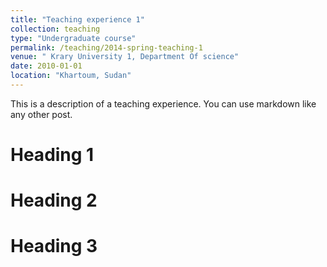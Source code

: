 ```yaml
---
title: "Teaching experience 1"
collection: teaching
type: "Undergraduate course"
permalink: /teaching/2014-spring-teaching-1
venue: " Krary University 1, Department Of science"
date: 2010-01-01
location: "Khartoum, Sudan"
---
```


This is a description of a teaching experience. You can use markdown like any other post.

Heading 1
======

Heading 2
======

Heading 3
======
